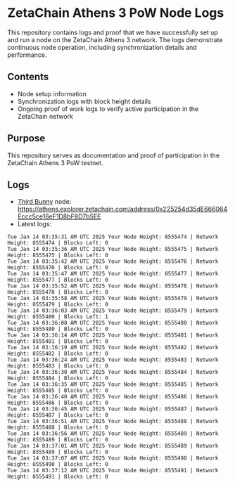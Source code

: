 # ZetaChain Athens 3 PoW Node Logs
This repository contains logs and proof that we have successfully set up and run a node on the ZetaChain Athens 3 network. The logs demonstrate continuous node operation, including synchronization details and performance.

## Contents
- Node setup information
- Synchronization logs with block height details
- Ongoing proof of work logs to verify active participation in the ZetaChain network

## Purpose
This repository serves as documentation and proof of participation in the ZetaChain Athens 3 PoW testnet.

## Logs

- [Third Bunny](https://thirdbunny.xyz/) node: https://athens.explorer.zetachain.com/address/0x225254d35dE666064Eccc5ce16eF1D8bF8D7b5EE
- Latest logs:
```
Tue Jan 14 03:35:31 AM UTC 2025 Your Node Height: 8555474 | Network Height: 8555474 | Blocks Left: 0
Tue Jan 14 03:35:36 AM UTC 2025 Your Node Height: 8555475 | Network Height: 8555475 | Blocks Left: 0
Tue Jan 14 03:35:42 AM UTC 2025 Your Node Height: 8555476 | Network Height: 8555476 | Blocks Left: 0
Tue Jan 14 03:35:47 AM UTC 2025 Your Node Height: 8555477 | Network Height: 8555477 | Blocks Left: 0
Tue Jan 14 03:35:52 AM UTC 2025 Your Node Height: 8555478 | Network Height: 8555478 | Blocks Left: 0
Tue Jan 14 03:35:58 AM UTC 2025 Your Node Height: 8555479 | Network Height: 8555479 | Blocks Left: 0
Tue Jan 14 03:36:03 AM UTC 2025 Your Node Height: 8555479 | Network Height: 8555480 | Blocks Left: 1
Tue Jan 14 03:36:08 AM UTC 2025 Your Node Height: 8555480 | Network Height: 8555480 | Blocks Left: 0
Tue Jan 14 03:36:14 AM UTC 2025 Your Node Height: 8555481 | Network Height: 8555481 | Blocks Left: 0
Tue Jan 14 03:36:19 AM UTC 2025 Your Node Height: 8555482 | Network Height: 8555482 | Blocks Left: 0
Tue Jan 14 03:36:24 AM UTC 2025 Your Node Height: 8555483 | Network Height: 8555483 | Blocks Left: 0
Tue Jan 14 03:36:30 AM UTC 2025 Your Node Height: 8555484 | Network Height: 8555484 | Blocks Left: 0
Tue Jan 14 03:36:35 AM UTC 2025 Your Node Height: 8555485 | Network Height: 8555485 | Blocks Left: 0
Tue Jan 14 03:36:40 AM UTC 2025 Your Node Height: 8555486 | Network Height: 8555486 | Blocks Left: 0
Tue Jan 14 03:36:45 AM UTC 2025 Your Node Height: 8555487 | Network Height: 8555487 | Blocks Left: 0
Tue Jan 14 03:36:51 AM UTC 2025 Your Node Height: 8555488 | Network Height: 8555488 | Blocks Left: 0
Tue Jan 14 03:36:56 AM UTC 2025 Your Node Height: 8555489 | Network Height: 8555489 | Blocks Left: 0
Tue Jan 14 03:37:01 AM UTC 2025 Your Node Height: 8555489 | Network Height: 8555489 | Blocks Left: 0
Tue Jan 14 03:37:07 AM UTC 2025 Your Node Height: 8555490 | Network Height: 8555490 | Blocks Left: 0
Tue Jan 14 03:37:12 AM UTC 2025 Your Node Height: 8555491 | Network Height: 8555491 | Blocks Left: 0
```
